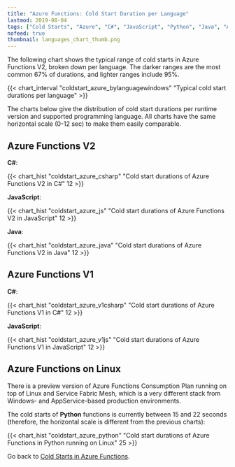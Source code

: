 ```yaml
---
title: "Azure Functions: Cold Start Duration per Language"
lastmod: 2019-08-04
tags: ["Cold Starts", "Azure", "C#", "JavaScript", "Python", "Java", "Azure Functions"]
nofeed: true
thumbnail: languages_chart_thumb.png
---
```


The following chart shows the typical range of cold starts in Azure Functions V2, broken down per language. The darker ranges are the most common 67% of durations, and lighter ranges include 95%.

{{< chart_interval
    "coldstart_azure_bylanguagewindows"
    "Typical cold start durations per language" >}}

The charts below give the distribution of cold start durations per runtime version and supported programming language. All charts have the same horizontal scale (0-12 sec) to make them easily comparable.

## Azure Functions V2

**C#**:

{{< chart_hist
     "coldstart_azure_csharp"
     "Cold start durations of Azure Functions V2 in C#"
     12 >}}

**JavaScript**:

{{< chart_hist
     "coldstart_azure_js"
     "Cold start durations of Azure Functions V2 in JavaScript"
     12 >}}

**Java**:

{{< chart_hist
     "coldstart_azure_java"
     "Cold start durations of Azure Functions V2 in Java"
     12 >}}

## Azure Functions V1

**C#**:

{{< chart_hist
     "coldstart_azure_v1csharp"
     "Cold start durations of Azure Functions V1 in C#"
     12 >}}

**JavaScript**:

{{< chart_hist
     "coldstart_azure_v1js"
     "Cold start durations of Azure Functions V1 in JavaScript"
     12 >}}

## Azure Functions on Linux

There is a preview version of Azure Functions Consumption Plan running on top of Linux and Service Fabric Mesh, which is a very different stack from Windows- and AppService-based production environments.

The cold starts of **Python** functions is currently between 15 and 22 seconds (therefore, the horizontal scale is different from the previous charts):

{{< chart_hist
     "coldstart_azure_python"
     "Cold start durations of Azure Functions in Python running on Linux"
     25 >}}

Go back to [Cold Starts in Azure Functions](/serverless/coldstarts/azure/).